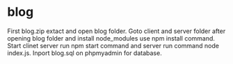 # blog
First blog.zip extact and open blog folder. Goto client and server folder after opening blog folder and install node_modules use npm install command. Start clinet server run npm start command and server run command node index.js. Inport blog.sql on phpmyadmin for database.   
